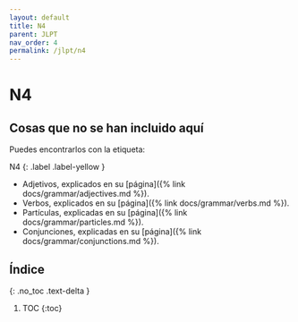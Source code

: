 ```yaml
---
layout: default
title: N4
parent: JLPT
nav_order: 4
permalink: /jlpt/n4
---
```


# N4

## Cosas que no se han incluido aquí

Puedes encontrarlos con la etiqueta:

N4
{: .label .label-yellow }

- Adjetivos, explicados en su [página]({% link docs/grammar/adjectives.md %}).
- Verbos, explicados en su [página]({% link docs/grammar/verbs.md %}).
- Partículas, explicadas en su [página]({% link docs/grammar/particles.md %}).
- Conjunciones, explicadas en su [página]({% link docs/grammar/conjunctions.md %}).

## Índice
{: .no_toc .text-delta }

1. TOC
{:toc}

